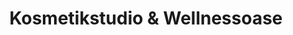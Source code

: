 ---
title: "Kosmetikstudio & Wellnessoase"
url: /traunstein/kosmetikstudio-und-wellnessoase/
shop: Kosmetik
---